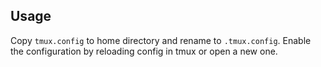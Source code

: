 ## Usage

Copy `tmux.config` to home directory and rename to `.tmux.config`.
Enable the configuration by reloading config in tmux or open a new one.

